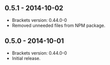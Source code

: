 ## 0.5.1 - 2014-10-02
* Brackets version: 0.44.0-0
* Removed unneeded files from NPM package.

## 0.5.0 - 2014-10-01
* Brackets version: 0.44.0-0
* Initial release.
